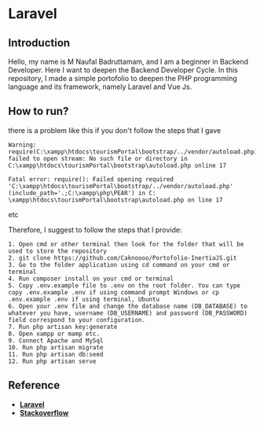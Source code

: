 # Laravel 

## Introduction

Hello, my name is M Naufal Badruttamam, and I am a beginner in Backend Developer. Here I want to deepen the Backend Developer Cycle. In this repository, I made a simple portofolio to deepen the PHP programming language and its framework, namely Laravel and Vue Js. 


## How to run?

there is a problem like this if you don't follow the steps that I gave
```
Warning: require(C:\xampp\htdocs\tourismPortal\bootstrap/../vendor/autoload.php): failed to open stream: No such file or directory in C:\xampp\htdocs\tourismPortal\bootstrap\autoload.php online 17

Fatal error: require(): Failed opening required 'C:\xampp\htdocs\tourismPortal\bootstrap/../vendor/autoload.php' (include_path='.;C:\xampp\php\PEAR') in C: \xampp\htdocs\tourismPortal\bootstrap\autoload.php on line 17
```
etc

Therefore, I suggest to follow the steps that I provide:

```
1. Open cmd or other terminal then look for the folder that will be used to store the repository
2. git clone https://github.com/Caknoooo/Portofolio-InertiaJS.git
3. Go to the folder application using cd command on your cmd or terminal
4. Run composer install on your cmd or terminal
5. Copy .env.example file to .env on the root folder. You can type copy .env.example .env if using command prompt Windows or cp .env.example .env if using terminal, Ubuntu
6. Open your .env file and change the database name (DB_DATABASE) to whatever you have, username (DB_USERNAME) and password (DB_PASSWORD) field correspond to your configuration.
7. Run php artisan key:generate
8. Open xampp or mamp etc.
9. Connect Apache and MySql
10. Run php artisan migrate
11. Run php artisan db:seed
12. Run php artisan serve
```


## Reference

- **[Laravel](https://laravel.com/)**
- **[Stackoverflow](https://stackoverflow.com/)**